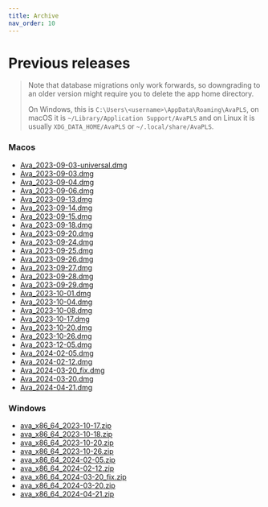 ```yaml
---
title: Archive
nav_order: 10
---
```


# Previous releases

> Note that database migrations only work forwards, so downgrading to an older
> version might require you to delete the app home directory.
>
> On Windows, this is `C:\Users\<username>\AppData\Roaming\AvaPLS`,
> on macOS it is `~/Library/Application Support/AvaPLS`
> and on Linux it is usually `XDG_DATA_HOME/AvaPLS` or `~/.local/share/AvaPLS`.

### Macos

- [Ava_2023-09-03-universal.dmg](https://s3.amazonaws.com/www.avapls.com/Ava_2023-09-03-universal.dmg)
- [Ava_2023-09-03.dmg](https://s3.amazonaws.com/www.avapls.com/Ava_2023-09-03.dmg)
- [Ava_2023-09-04.dmg](https://s3.amazonaws.com/www.avapls.com/Ava_2023-09-04.dmg)
- [Ava_2023-09-06.dmg](https://s3.amazonaws.com/www.avapls.com/Ava_2023-09-06.dmg)
- [Ava_2023-09-13.dmg](https://s3.amazonaws.com/www.avapls.com/Ava_2023-09-13.dmg)
- [Ava_2023-09-14.dmg](https://s3.amazonaws.com/www.avapls.com/Ava_2023-09-14.dmg)
- [Ava_2023-09-15.dmg](https://s3.amazonaws.com/www.avapls.com/Ava_2023-09-15.dmg)
- [Ava_2023-09-18.dmg](https://s3.amazonaws.com/www.avapls.com/Ava_2023-09-18.dmg)
- [Ava_2023-09-20.dmg](https://s3.amazonaws.com/www.avapls.com/Ava_2023-09-20.dmg)
- [Ava_2023-09-24.dmg](https://s3.amazonaws.com/www.avapls.com/Ava_2023-09-24.dmg)
- [Ava_2023-09-25.dmg](https://s3.amazonaws.com/www.avapls.com/Ava_2023-09-25.dmg)
- [Ava_2023-09-26.dmg](https://s3.amazonaws.com/www.avapls.com/Ava_2023-09-26.dmg)
- [Ava_2023-09-27.dmg](https://s3.amazonaws.com/www.avapls.com/Ava_2023-09-27.dmg)
- [Ava_2023-09-28.dmg](https://s3.amazonaws.com/www.avapls.com/Ava_2023-09-28.dmg)
- [Ava_2023-09-29.dmg](https://s3.amazonaws.com/www.avapls.com/Ava_2023-09-29.dmg)
- [Ava_2023-10-01.dmg](https://s3.amazonaws.com/www.avapls.com/Ava_2023-10-01.dmg)
- [Ava_2023-10-04.dmg](https://s3.amazonaws.com/www.avapls.com/Ava_2023-10-04.dmg)
- [Ava_2023-10-08.dmg](https://s3.amazonaws.com/www.avapls.com/Ava_2023-10-08.dmg)
- [Ava_2023-10-17.dmg](https://s3.amazonaws.com/www.avapls.com/Ava_2023-10-17.dmg)
- [Ava_2023-10-20.dmg](https://s3.amazonaws.com/www.avapls.com/Ava_2023-10-20.dmg)
- [Ava_2023-10-26.dmg](https://s3.amazonaws.com/www.avapls.com/Ava_2023-10-26.dmg)
- [Ava_2023-12-05.dmg](https://s3.amazonaws.com/www.avapls.com/Ava_2023-12-05.dmg)
- [Ava_2024-02-05.dmg](https://s3.amazonaws.com/www.avapls.com/Ava_2024-02-05.dmg)
- [Ava_2024-02-12.dmg](https://s3.amazonaws.com/www.avapls.com/Ava_2024-02-12.dmg)
- [Ava_2024-03-20_fix.dmg](https://s3.amazonaws.com/www.avapls.com/Ava_2024-03-20_fix.dmg)
- [Ava_2024-03-20.dmg](https://s3.amazonaws.com/www.avapls.com/Ava_2024-03-20.dmg)
- [Ava_2024-04-21.dmg](https://s3.amazonaws.com/www.avapls.com/Ava_2024-04-21.dmg)

### Windows

- [ava_x86_64_2023-10-17.zip](https://s3.amazonaws.com/www.avapls.com/ava_x86_64_2023-10-17.zip)
- [ava_x86_64_2023-10-18.zip](https://s3.amazonaws.com/www.avapls.com/ava_x86_64_2023-10-18.zip)
- [ava_x86_64_2023-10-20.zip](https://s3.amazonaws.com/www.avapls.com/ava_x86_64_2023-10-20.zip)
- [ava_x86_64_2023-10-26.zip](https://s3.amazonaws.com/www.avapls.com/ava_x86_64_2023-10-26.zip)
- [ava_x86_64_2024-02-05.zip](https://s3.amazonaws.com/www.avapls.com/ava_x86_64_2024-02-05.zip)
- [ava_x86_64_2024-02-12.zip](https://s3.amazonaws.com/www.avapls.com/ava_x86_64_2024-02-12.zip)
- [ava_x86_64_2024-03-20_fix.zip](https://s3.amazonaws.com/www.avapls.com/ava_x86_64_2024-03-20_fix.zip)
- [ava_x86_64_2024-03-20.zip](https://s3.amazonaws.com/www.avapls.com/ava_x86_64_2024-03-20.zip)
- [ava_x86_64_2024-04-21.zip](https://s3.amazonaws.com/www.avapls.com/ava_x86_64_2024-04-21.zip)
